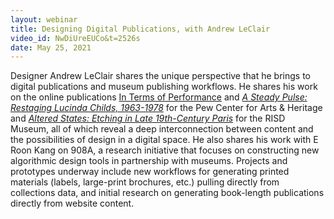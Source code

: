 ```yaml
---
layout: webinar
title: Designing Digital Publications, with Andrew LeClair
video_id: NwDiUreEUCo&t=2526s
date: May 25, 2021
---
```

Designer Andrew LeClair shares the unique perspective that he brings to digital publications and museum publishing workflows. He shares his work on the online publications [In Terms of Performance](http://intermsofperformance.site/) and *[A Steady Pulse: Restaging Lucinda Childs, 1963-1978](http://danceworkbook.pcah.us/asteadypulse/)* for the Pew Center for Arts & Heritage and *[Altered States: Etching in Late 19th-Century Paris](https://risdmuseum.org/art-design/projects-publications/publications/altered-states-1)* for the RISD Museum, all of which reveal a deep interconnection between content and the possibilities of design in a digital space. He also shares his work with E Roon Kang on 908A, a research initiative that focuses on constructing new algorithmic design tools in partnership with museums. Projects and prototypes underway include new workflows for generating printed materials (labels, large-print brochures, etc.) pulling directly from collections data, and initial research on generating book-length publications directly from website content.
